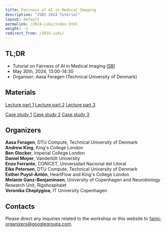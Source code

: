 ```yaml
---
title: Fairness of AI in Medical Imaging
description: "ISBI 2024 Tutorial"
layout: default
permalink: /2024-isbi/index.html
weight: -1
redirect_from: /2024-isbi/
---
```


## TL;DR
- Tutorial on Fairness of AI in Medical Imaging [ISBI](https://biomedicalimaging.org/2024/tutorials-final/)
- May 30th, 2024, 13:00-14:30 
- Organiser: Aasa Feragen (Technical University of Denmark)


## Materials
[Lecture part 1](https://drive.google.com/file/d/1AoCxE0ovrIe3Q8RrHo5HyDLb_9VwS10k/view?usp=sharing)
[Lecture part 2](https://drive.google.com/file/d/1g7_0Bp1OWuO5uaQH0X9bBd0xdg6kHKgx/view?usp=sharing)
[Lecture part 3](https://drive.google.com/file/d/14xM8eH0GjG_9ZRE5J_Rmyhm-xjshwWjs/view?usp=sharing)

[Case study 1](https://drive.google.com/file/d/18GUgEToqc4nsyfR7nEQqfZLD09kPUmZ2/view?usp=drive_link)
[Case study 2](https://drive.google.com/file/d/1gv3TPbqSqtl4mZHz-eaZRvB7962_buNN/view?usp=drive_link)
[Case study 3](https://drive.google.com/file/d/1ISvhPQdJgUwN_Sy8N4BjnZ79Yw0UoUH1/view?usp=drive_link)

## Organizers

**Aasa Feragen**, DTU Compute, Technical University of Denmark  
**Andrew King**, King's College London  
**Ben Glocker**, Imperial College London  
**Daniel Moyer**, Vanderbilt University  
**Enzo Ferrante**, CONICET, Universidad Nacional del Litoral  
**Eike Petersen**, DTU Compute, Technical University of Denmark  
**Esther Puyol-Antón**, HeartFlow and King's College London  
**Melanie Ganz-Benjaminsen**, University of Copenhagen and Neurobiology Research Unit, Rigshospitalet  
**Veronika Cheplygina**, IT University Copenhagen  

## Contacts

Please direct any inquiries related to the workshop or this website to <a href="mailto:faimi-organizers@googlegroups.com">faimi-organizers@googlegroups.com</a>.